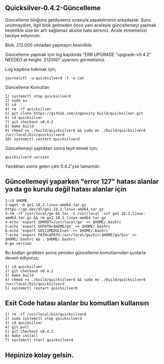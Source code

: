 ## Quicksilver-0.4.2-Güncelleme

Güncelleme bloğuna geldiyseniz sırasıyla yapabilirsiniz arkadaşlar. Şunu unutmayalım, ilgili blok gelmeden önce yani aceleyle güncellemeyi yapmak kesinlikle size bir artı sağlamaz aksine hata alırsınız. Acele etmemenizi tavsiye ediyorum.

Blok, 212.000 olmadan yapmayın kesinlikle.

Güncelleme yapmak için log kaydında "ERR UPGRADE "upgrade-v0.4.2" NEEDED at height: 212000" uyarısını görmelisiniz.

Log kaydına bakmak için;
```
journalctl -u quicksilverd -f -o cat
```

Güncelleme Komutları

```
1) systemctl stop quicksilverd
2) sudo su
3) cd
4) rm -rf quicksilver 
5) git clone https://github.com/ingenuity-build/quicksilver.git
6) cd quicksilver
7) git checkout v0.4.2
8) make build
9) chmod +x ./build/quicksilverd && sudo mv ./build/quicksilverd /usr/local/bin/quicksilverd
10) systemctl restart quicksilverd
```

Güncellemeyi yaptıktan sonra teyit etmek için;

```
quicksilverd version
```
Yazdıktan sonra gelen çıktı 0.4.2'yse tamamdır.

## Güncellemeyi yaparken "error 127" hatası alanlar ya da go kurulu değil hatası alanlar için
```
1-cd $HOME
2-wget -O go1.18.2.linux-amd64.tar.gz https://go.dev/dl/go1.18.2.linux-amd64.tar.gz
3-rm -rf /usr/local/go && tar -C /usr/local -xzf go1.18.2.linux-amd64.tar.gz && rm go1.18.2.linux-amd64.tar.gz
4-echo 'export GOROOT=/usr/local/go' >> $HOME/.bashrc
5-echo 'export GOPATH=$HOME/go' >> $HOME/.bashrc
6-echo 'export GO111MODULE=on' >> $HOME/.bashrc
7-echo 'export PATH=$PATH:/usr/local/go/bin:$HOME/go/bin' >> $HOME/.bashrc && . $HOME/.bashrc
8-go version
```

Bu kodları girdikten sonra yeniden güncelleme komutlarından şunlarla devam ediyoruz;

```
1) cd quicksilver
2) git checkout v0.4.2
3) make build
4) chmod +x ./build/quicksilverd && sudo mv ./build/quicksilverd /usr/local/bin/quicksilverd
5) systemctl restart quicksilverd
```
## Exit Code hatası alanlar bu komutları kullansın

```
1) rm -rf /usr/local/bin/quicksilverd
2) sudo systemctl stop quicksilverd
3) cd quicksilver
4) git pull
5) git checkout v0.4.2
6) make install
7) systemctl start quicksilverd
```

## Hepinize kolay gelsin.
